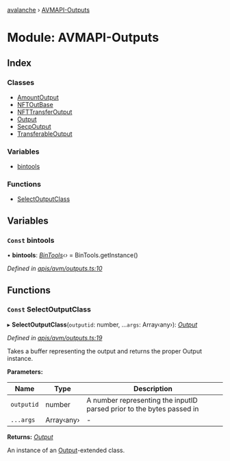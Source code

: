 [avalanche](../README.md) › [AVMAPI-Outputs](avmapi_outputs.md)

# Module: AVMAPI-Outputs

## Index

### Classes

* [AmountOutput](../classes/avmapi_outputs.amountoutput.md)
* [NFTOutBase](../classes/avmapi_outputs.nftoutbase.md)
* [NFTTransferOutput](../classes/avmapi_outputs.nfttransferoutput.md)
* [Output](../classes/avmapi_outputs.output.md)
* [SecpOutput](../classes/avmapi_outputs.secpoutput.md)
* [TransferableOutput](../classes/avmapi_outputs.transferableoutput.md)

### Variables

* [bintools](avmapi_outputs.md#const-bintools)

### Functions

* [SelectOutputClass](avmapi_outputs.md#const-selectoutputclass)

## Variables

### `Const` bintools

• **bintools**: *[BinTools](../classes/utils_bintools.bintools.md)‹›* = BinTools.getInstance()

*Defined in [apis/avm/outputs.ts:10](https://github.com/ava-labs/avalanche.js/blob/4d26b45/src/apis/avm/outputs.ts#L10)*

## Functions

### `Const` SelectOutputClass

▸ **SelectOutputClass**(`outputid`: number, ...`args`: Array‹any›): *[Output](../classes/avmapi_outputs.output.md)*

*Defined in [apis/avm/outputs.ts:19](https://github.com/ava-labs/avalanche.js/blob/4d26b45/src/apis/avm/outputs.ts#L19)*

Takes a buffer representing the output and returns the proper Output instance.

**Parameters:**

Name | Type | Description |
------ | ------ | ------ |
`outputid` | number | A number representing the inputID parsed prior to the bytes passed in  |
`...args` | Array‹any› | - |

**Returns:** *[Output](../classes/avmapi_outputs.output.md)*

An instance of an [Output](../classes/avmapi_outputs.output.md)-extended class.
